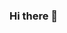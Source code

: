 ### Hi there 👋

<!--
**giaule91/giaule91** is a ✨ _special_ ✨ repository because its `README.md` (this file) appears on your GitHub profile.
I am current a Software Engineer in building software Involved in developing some web applications including Java, Python, JSP, Angular. I am responsible for lifecycle development of software development, from initial requirement gathering to implementation. 

- 🌱 https://www.youtube.com/channel/UCsddNHiFpuZhTxUwB6-BgOA

